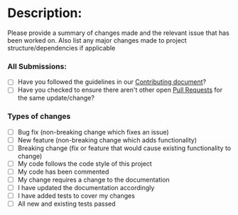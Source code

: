 # Description:
Please provide a summary of changes made and the relevant issue that has been worked on. Also list any major changes made to project structure/dependencies if applicable

### All Submissions:

* [ ] Have you followed the guidelines in our [Contributing document](../CONTRIBUTING.md)?
* [ ] Have you checked to ensure there aren't other open [Pull Requests](../../../pulls) for the same update/change?

### Types of changes
<!--- What types of changes does your code introduce? Put an `x` in all the boxes that apply: -->
- [ ] Bug fix (non-breaking change which fixes an issue)
- [ ] New feature (non-breaking change which adds functionality)
- [ ] Breaking change (fix or feature that would cause existing functionality to change)
- [ ] My code follows the code style of this project
- [ ] My code has been commented
- [ ] My change requires a change to the documentation
- [ ] I have updated the documentation accordingly
- [ ] I have added tests to cover my changes
- [ ] All new and existing tests passed
